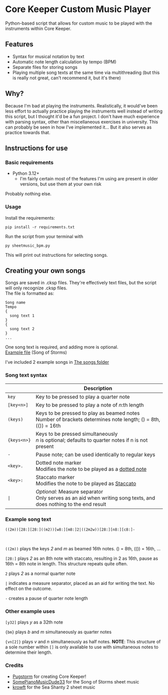 # Core Keeper Custom Music Player

Python-based script that allows for custom music to be played with the instruments within Core Keeper.

## Features

- Syntax for musical notation by text
- Automatic note length calculation by tempo (BPM)
- Separate files for storing songs
- Playing multiple song texts at the same time via multithreading (but this is really not great, can't recommend it, but it's there)

## Why?

Because I'm bad at playing the instruments. Realistically, it would've been less effort to actually practice playing the instruments well instead of writing this script, but I thought it'd be a fun project. I don't have much experience with parsing syntax, other than miscellaneous exercises in university. This can probably be seen in how I've implemented it... But it also serves as practice towards that.

## Instructions for use

### Basic requirements

- Python 3.12+
  - I'm fairly certain most of the features I'm using are present in older versions, but use them at your own risk

Probably nothing else.

### Usage

Install the requirements:

```
pip install -r requirements.txt
```

Run the script from your terminal with

```
py sheetmusic_bpm.py
```

This will print out instructions for selecting songs.

## Creating your own songs

Songs are saved in .cksp files. They're effectively text files, but the script will only recognize .cksp files. <br/>
The file is formatted as: <br/>

```
Song name
Tempo
{
  song text 1
}
{
  song text 2
}
...
```

One song text is required, and adding more is optional. <br/>[Example file](./songs/songofstorms.cksp) (Song of Storms)

I've included 2 example songs in [The songs folder](./songs)

### Song text syntax

|             | Description                                                                                                           |
| ----------- | --------------------------------------------------------------------------------------------------------------------- |
| `key`       | Key to be pressed to play a quarter note                                                                              |
| `[key<n>]`  | Key to be pressed to play a note of _n_:th length                                                                     |
| `(keys)`    | Keys to be pressed to play as beamed notes <br/> Number of brackets determines note length; () = 8th, (()) = 16th     |
| `{keys<n>}` | Keys to be pressed simultaneously <br/> _n_ is optional; defaults to quarter notes if n is not present                |
| `-`         | Pause note; can be used identically to regular keys                                                                   |
| `<key>.`    | Dotted note marker <br/> Modifies the note to be played as a [dotted note](https://en.wikipedia.org/wiki/Dotted_note) |
| `<key>:`    | Staccato marker <br/> Modifies the note to be played as [Staccato](https://en.wikipedia.org/wiki/Staccato)            |
| `\|`        | _Optional:_ Measure separator <br/> Only serves as an aid when writing song texts, and does nothing to the end result |

### Example song text

`((2m))[28:][28:]((m2))[w8:][m8:]2|((2m2w))[28:][n8:][c8:]-`

<br/>

`((2m))` plays the keys _2_ and _m_ as beamed 16th notes. () = 8th, (()) = 16th, ...
<br/>

`[28:]` plays _2_ as an 8th note with staccato, resulting in 2 as 16th, pause as 16th = 8th note in length. This structure repeats quite often.
<br/>

`2` plays _2_ as a normal quarter note
<br/>

`|` indicates a measure separator, placed as an aid for writing the text. No effect on the outcome.
<br/>

`-` creates a pause of quarter note length

### Other example uses

`[y32]` plays _y_ as a 32th note
<br/>

`{bm}` plays _b_ and _m_ simultaneously as quarter notes
<br/>

`{vn[2]}` plays _v_ and _n_ simultaneously as half notes. **NOTE**: This structure of a sole number within `[]` is only available to use with simultaneous notes to determine their length.
<br/>

### Credits

- [Pugstorm](https://pugstorm.eu/) for creating Core Keeper!
- [SomePianoMusicDude33](https://musescore.com/user/20360426) for the Song of Storms sheet music
- [krowft](https://musescore.com/user/31400576) for the Sea Shanty 2 sheet music
